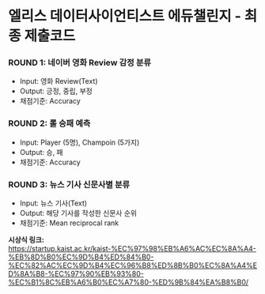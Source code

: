 # 엘리스 데이터사이언티스트 에듀챌린지 - 최종 제출코드

### ROUND 1: 네이버 영화 Review 감정 분류
  * Input: 영화 Review(Text)
  * Output: 긍정, 중립, 부정
  * 채점기준: Accuracy 
### ROUND 2: 롤 승패 예측
  * Input: Player (5명), Champoin (5가지)
  * Output: 승, 패
  * 채점기준: Accuracy
### ROUND 3: 뉴스 기사 신문사별 분류
  * Input: 뉴스 기사(Text)
  * Output: 해당 기사를 작성한 신문사 순위
  * 채점기준: Mean reciprocal rank
  
<b>시상식 링크:</b> <br>
https://startup.kaist.ac.kr/kaist-%EC%97%98%EB%A6%AC%EC%8A%A4-%EB%8D%B0%EC%9D%B4%ED%84%B0-%EC%82%AC%EC%9D%B4%EC%96%B8%ED%8B%B0%EC%8A%A4%ED%8A%B8-%EC%97%90%EB%93%80-%EC%B1%8C%EB%A6%B0%EC%A7%80-%ED%9B%84%EA%B8%B0/
